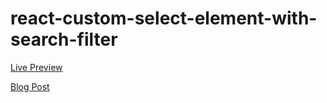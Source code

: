 # react-custom-select-element-with-search-filter

[Live Preview](https://apps.damirpristav.com/react-custom-select-with-search-filter/)

[Blog Post](https://codingfromscratch.dev/reactjs-custom-select-element-with-search-filter)